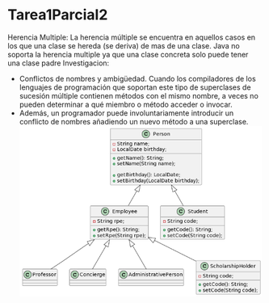 # Tarea1Parcial2
Herencia Multiple:
La herencia múltiple se encuentra en aquellos casos en los que una clase se hereda (se deriva) de mas de una clase.
Java no soporta la herencia multiple ya que una clase concreta solo puede tener una clase padre
Investigacion:
- Conflictos de nombres y ambigüedad. Cuando los compiladores de los lenguajes de programación que soportan este tipo de superclases 
  de sucesión múltiple contienen métodos con el mismo nombre, a veces no pueden determinar a qué miembro o método acceder o invocar.
- Además, un programador puede involuntariamente introducir un conflicto de nombres añadiendo un nuevo método a una superclase.
![alt text](https://github.com/analauaraiza/Tarea1Parcial2/blob/master/Diagrama.png)

